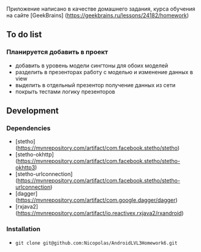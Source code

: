 
Приложение написано в качестве домашнего задания, курса обучения на сайте [GeekBrains] (https://geekbrains.ru/lessons/24182/homework)

## To do list
### Планируется добавить в проект
- добавить в уровень модели сингтоны для обоих моделей
- разделить в презенторах работу с моделью и изменение данных в view
- выделить в отдельный презентор получение данных из сети
- покрыть тестами логику презенторов

## Development
### Dependencies

- [stetho] (https://mvnrepository.com/artifact/com.facebook.stetho/stetho)
- [stetho-okhttp] (https://mvnrepository.com/artifact/com.facebook.stetho/stetho-okhttp3)
- [stetho-urlconnection] (https://mvnrepository.com/artifact/com.facebook.stetho/stetho-urlconnection)
- [dagger] (https://mvnrepository.com/artifact/com.google.dagger/dagger)
- [rxjava2] (https://mvnrepository.com/artifact/io.reactivex.rxjava2/rxandroid)

### Installation

- `git clone git@github.com:Nicopolas/AndroidLVL3Homework6.git`